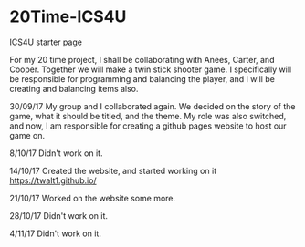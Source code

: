 # 20Time-ICS4U
ICS4U starter page

For my 20 time project, I shall be collaborating with Anees, Carter, and Cooper. Together we will make a twin stick shooter game. I specifically will be responsible for programming and balancing the player, and I will be creating and balancing items also.

30/09/17
My group and I collaborated again. We decided on the story of the game, what it should be titled, and the theme. My role was also switched, and now, I am responsible for creating a github pages website to host our game on.

8/10/17
Didn't work on it.

14/10/17
Created the website, and started working on it
https://twalt1.github.io/

21/10/17
Worked on the website some more.

28/10/17
Didn't work on it.

4/11/17
Didn't work on it.
